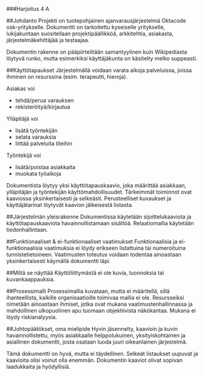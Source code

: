 ###Harjoitus 4 A

##Johdanto
Projekti on tuotepohjainen ajanvarausjärjestelmä Oktacode osk-yritykselle. Dokumentti on tarkoitettu kyseiselle yritykselle, lukijakuntaan suositellaan projektipäällikköä, arkkitehtia, asiakasta, järjestelmäkehittäjää ja testaajaa.

Dokumentin rakenne on pääpiirteiltään samantyylinen kuin Wikipediasta löytyvä runko, mutta esimerkiksi käyttäjäkunta on käsitelty melko suppeasti.

##Käyttötapaukset
Järjestelmällä voidaan varata aikoja palveluissa, joissa ihminen on resurssina (esim. terapeutti, hieroja).

Asiakas voi
- tehdä/perua varauksen
- rekisteröityä/kirjautua

Ylläpitäjä voi
- lisätä työntekijän
- selata varauksia
- liittää palveluita tileihin

Työntekijä voi
- lisätä/poistaa asiakkaita
- muokata työaikoja

Dokumentista löytyy yksi käyttötapauskaavio, joka määrittää asiakkaan, ylläpitäjän ja työntekijän käyttömahdollisuudet. Tärkeimmät toiminnot ovat kaaviossa yksinkertaisesti ja selkeästi. Perusteelliset kuvaukset ja käyttäjätarinat löytyvät kaavion jälkeisestä listasta.

##Järjestelmän yleisrakenne
Dokumentissa käytetään sijoittelukaaviota ja käyttötapauskaaviota havainnollistamaan sisältöä. Relaatiomallia käytetään tiedonhallintaan.


##Funktionaaliset & ei-funktionaaliset vaatimukset
Funktionaalisia ja ei-funktionaalisia vaatimuksia ei löydy erikseen listattuina tai numeroituina tunnistetietoineen. Vaatimusten toteutus voidaan todentaa ainoastaan yksinkertaisesti käymällä dokumentti läpi.

##Miltä se näyttää
Käyttöliittymästä ei ole kuvia, luonnoksia tai kuvankaappauksia.

##Prosessimalli
Prosessimallia kuvataan, mutta ei määritellä, sillä ihanteellista, kaikille organisaatioille toimivaa mallia ei ole.
Resursseiksi nimetään ainoastaan ihmiset, jotka ovat mukana vaatimustenhallinnassa ja mahdollinen ulkopuolinen apu tuomaan objektiivista näkökantaa. Mukana ei löydy riskianalyysia.

##Johtopäätökset, oma mielipide
Hyvin jäsennelty, kaavioin ja kuvin havainnollistettu, myös asiakkaalle helppolukuinen, yksityiskohtainen ja asiallinen dokumentti, josta osataan luoda juuri oikeanlainen järjestelmä.

Tämä dokumentti on hyvä, mutta ei täydellinen. Selkeät listaukset uupuvat ja kaavioita olisi voinut olla enemmän. Dokumentin kaaviot olivat sopivan laadukkaita ja hyödyllisiä. 

